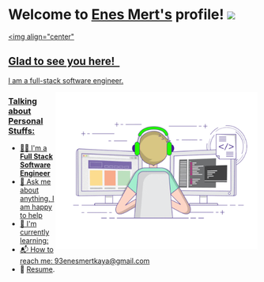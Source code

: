 # Welcome to [Enes Mert's](https://enmertkaya.me/) profile! <a href="https://www.enmertkaya.me/"><img src="https://media.giphy.com/media/hvRJCLFzcasrR4ia7z/giphy.gif" width="25px"></a>

<a href="https:/linkedin.com/in/enes-mert-kaya-8b09761aa" target="_blank"><img align="center" 


## Glad to see you here! &nbsp; 

I am a full-stack software engineer. 


<img align="right" alt="GIF" src="https://github.com/AswinBarath/AswinBarath/blob/master/coding.gif?raw=true" width="408" height="318" />


### Talking about Personal Stuffs:

- 👨‍🎓 I'm a **Full Stack Software Engineer**
- 💬 Ask me about anything, I am happy to help
- 🌱 I'm currently learning:
- 📬 How to reach me: [93enesmertkaya@gmail.com](mailto:93enesmertkaya@gmail.com)
- 📝 [Resume]([https://drive.google.com/file/d/1VsShEZAzpmwZUsfn2G5XgENlrUkv7BJ_/view?usp=sharing](https://drive.google.com/file/d/1kSOgD_tpv720H85z-_kXP0mjQ4hoUrcz/view?usp=sharing)https://drive.google.com/file/d/1kSOgD_tpv720H85z-_kXP0mjQ4hoUrcz/view?usp=sharing).
